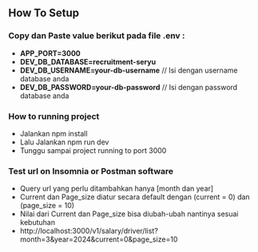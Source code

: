 ## How To Setup

### Copy dan Paste value berikut pada file .env :
- **APP_PORT=3000**
- **DEV_DB_DATABASE=recruitment-seryu**
- **DEV_DB_USERNAME=your-db-username** // Isi dengan username database anda
- **DEV_DB_PASSWORD=your-db-password** // Isi dengan password database anda

### How to running project
- Jalankan npm install
- Lalu Jalankan npm run dev
- Tunggu sampai project running to port 3000

### Test url on Insomnia or Postman software
- Query url yang perlu ditambahkan hanya [month dan year]
- Current dan Page_size diatur secara default dengan (current = 0) dan (page_size = 10)
- Nilai dari Current dan Page_size bisa diubah-ubah nantinya sesuai kebutuhan
- http://localhost:3000/v1/salary/driver/list?month=3&year=2024&current=0&page_size=10

